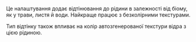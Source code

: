 Це налаштування додає відтінювання до рідини в залежності від біому, як у трави, листя й води. Найкраще працює з безколірними текстурами.

Тип відтінку також впливає на колір автозгенерованої текстури відра з цією рідиною.
